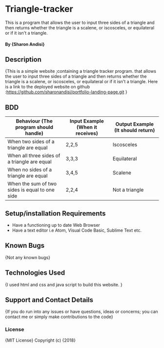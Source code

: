 # Triangle-tracker
This is a program that allows the user to input three sides of a triangle and then returns whether the triangle is a scalene, or iscosceles, or equilateral or if it isn't a triangle.
#### By **{Sharon Andisi}**
## Description
{This is a simple website ;containing a triangle tracker program. that allows the user to input three sides of a triangle and then returns whether the triangle is a scalene, or iscosceles, or equilateral or if it isn't a triangle. Here is a link to the deployed website on github :https://github.com/sharonandisi/portfolio-landing-page.git }
## BDD
Behaviour (The program should handle)| Input Example (When it receives) | Output Example (It should return)
----------------------------------| ------------- | -------------
When two sides of a triangle are equal | 2,2,5| Iscosceles
When all three sides of a triangle are equal | 3,3,3 | Equilateral
When no sides of a triangle are equal | 3,4,5 | Scalene
When the sum of two sides is equal to one side | 2,2,4 | Not a triangle
##  Setup/installation Requirements
* Have a functioning up to date Web Browser
* Have a text editor i.e Atom, Visual Code Basic, Sublime Text etc.
## Known Bugs
{Not any known bugs}
## Technologies Used
{I used html and css and java script to build this website. }
## Support and Contact Details
{If you do run into any issues or have questions, ideas or concerns; you can contact me or simply make contributions to the code}
### License
{MIT License}
Copyright (c) {2018} 
